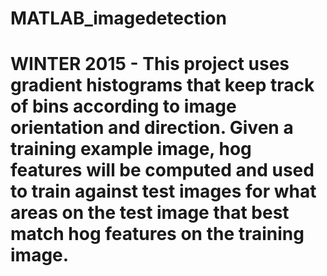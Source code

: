 # MATLAB_imagedetection
# WINTER 2015 - This project uses gradient histograms that keep track of bins according to image orientation and direction. Given a training example image, hog features will be computed and used to train against test images for what areas on the test image that best match hog features on the training image. 
